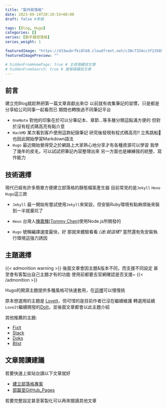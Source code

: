 ```yaml
---
title: "製作部落格"
date: 2023-09-14T20:10:53+08:00
draft: false #草稿

tags: [Blog, Hugo]
categories: []
series: [動手建部落格]
series_weight: 1

featuredImage: "https://d33wubrfki0l68.cloudfront.net/c38c7334cc3f23585738e40334284fddcaf03d5e/2e17c/images/hugo-logo-wide.svg"
featuredImagePreview: ""

# hiddenFromHomePage: true # 主頁隱藏該文章
# hiddenFromSearch: true # 搜尋隱藏該文章
---
```

<!--more-->

## 前言

建立完Blog就趁熱把第一篇文章貢獻出來😊
以前就有收集筆記的習慣，只是都是分享給公司同事一起看而已
期間也轉換過不同筆記平台

* `OneNote`
對他的印象在於可以分筆記本、章節...等多層分類這點滿方便的
但對於沒有程式碼高亮有點介意
* `HackMD`
某次看到客戶使用這款紀錄筆記
研究後發現有程式碼高亮!! 立馬跳船🤣
也因此開始學習Markdown語法
* `Hugo`
最近開始覺得受之於網路上大家熱心地分享才有各種資源可以學習
我學了幾年的皮毛，可以試試把筆記內容整理出來
另一方面也是練練我的統整、寫作能力

## 技術選擇

現代已經有許多簡單方便建立部落格的靜態檔案產生器
目前常見的是`Jekyll` `Hexo` `Hugo`這三款

* `Jekyll`
最一開始有嘗試使用`Jekyll`來架設，但安裝Ruby環境有點麻煩後來裝到一半就棄坑了

* `Hexo`
台灣人[陳嘉輝(Tommy Chen)](https://zespia.me/about/)使用Node.js所開發的

* `Hugo`
號稱編譯速度最快，好 那就來體驗看看 *(迷:就這樣?*
當然還有免安裝執行環境這強力誘因

## 主題選擇

{{< admonition warning >}}
後面文章會因主題&版本不同，而支援不同設定
甚至會有客製出自己主題才有的功能
使用前都要去官網確認是否支援~
{{< /admonition >}}

Hugo的開源主題提供多種風格可快速套用，在[這裡](https://themes.gohugo.io/)可以慢慢挑

原本想選用的主題是 [LoveIt](https://github.com/dillonzq/LoveIt)，但可惜的是目前作者已沒在繼續維護
轉選用延續`LoveIt`繼續開發的[DoIt](https://github.com/HEIGE-PCloud/DoIt)，並後面文章都會以此主題介紹

其他推薦的主題:

* [FixIt](https://github.com/hugo-fixit/FixIt)
* [Stack](https://github.com/CaiJimmy/hugo-theme-stack)
* [Doks](https://github.com/h-enk/doks)
* [Blist](https://github.com/apvarun/blist-hugo-theme)

## 文章閱讀建議

若要快速上架站台讀以下文章就好

* [建立部落格專案](/建立部落格專案)
* [部屬至GitHub_Pages](/部屬至github_pages)

若要完整設定甚至客製化可以再來閱讀其他文章
